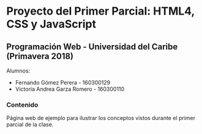 # Proyecto del Primer Parcial: HTML4, CSS y JavaScript

## Programación Web - Universidad del Caribe (Primavera 2018)

Alumnos:

* Fernando Gómez Perera - 160300129
* Victoria Andrea Garza Romero - 160300110

### Contenido

Página web de ejemplo para ilustrar los conceptos vistos durante el primer parcial de la clase.
